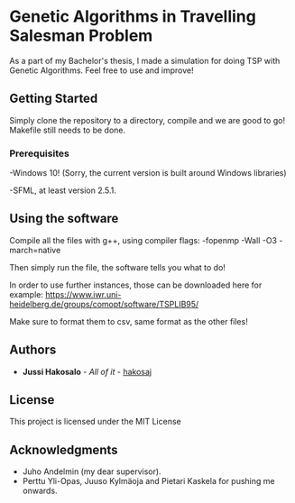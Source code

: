 # Genetic Algorithms in Travelling Salesman Problem

As a part of my Bachelor's thesis, I made a simulation for doing TSP with Genetic Algorithms. Feel free to use and improve!

## Getting Started

Simply clone the repository to a directory, compile and we are good to go! Makefile still needs to be done. 

### Prerequisites


-Windows 10! (Sorry, the current version is built around Windows libraries)

-SFML, at least version 2.5.1.


## Using the software

Compile all the files with g++, using compiler flags:
-fopenmp
-Wall
-O3
-march=native


Then simply run the file, the software tells you what to do!

In order to use further instances, those can be downloaded here for example: https://www.iwr.uni-heidelberg.de/groups/comopt/software/TSPLIB95/

Make sure to format them to csv, same format as the other files!


## Authors

* **Jussi Hakosalo** - *All of it* - [hakosaj](https://github.com/hakosaj)

## License

This project is licensed under the MIT License 

## Acknowledgments

* Juho Andelmin (my dear supervisor).
* Perttu Yli-Opas, Juuso Kylmäoja and Pietari Kaskela for pushing me onwards.
